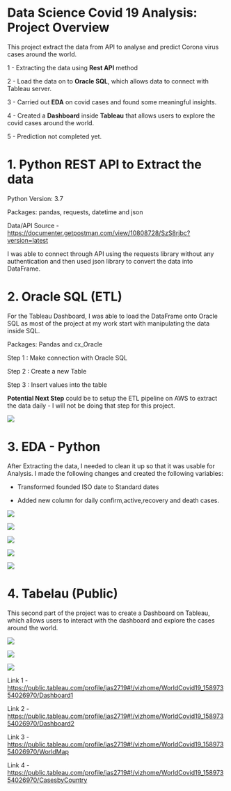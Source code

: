 # Data Science Covid 19 Analysis: Project Overview
This project extract the data from API to analyse and predict Corona virus cases around the world.

1 - Extracting the data using **Rest API** method  

2 - Load the data on to **Oracle SQL**, which allows data to connect with Tableau server. 

3 - Carried out **EDA** on covid cases and found some meaningful insights.

4 - Created a **Dashboard** inside **Tableau** that allows users to explore the covid cases around the world.

5 - Prediction not completed yet.

# 1. Python REST API to Extract the data 

Python Version: 3.7

Packages: pandas, requests, datetime and json

Data/API Source -  https://documenter.getpostman.com/view/10808728/SzS8rjbc?version=latest

I was able to connect through API using the requests library without any authentication and then used json library to convert the data into DataFrame. 

#  2. Oracle SQL (ETL)

For the Tableau Dashboard, I was able to load the DataFrame onto Oracle SQL as most of the project at my work start with manipulating the data inside SQL.

Packages: Pandas and cx_Oracle

Step 1 : Make connection with Oracle SQL

Step 2 : Create a new Table

Step 3 : Insert values into the table

**Potential  Next Step** could be to setup the ETL pipeline on AWS to extract the data daily - I will not be doing that step for this project.

![](image/SQL_Table.png)


# 3. EDA - Python

After Extracting the data, I needed to clean it up so that it was usable for Analysis. I made the following changes and created the following variables:

- Transformed founded ISO date to Standard dates 

- Added new column for daily confirm,active,recovery and death cases. 

![](image/EDA-1.PNG) 

![](image/EDA-2.PNG)

![](image/EDA-3.PNG)

![](image/EDA-4.PNG)

![](image/EDA-5.PNG)


# 4. Tabelau (Public)

This second part of the project was to create a Dashboard on Tableau, which allows users to interact with the dashboard and explore the cases around the world.

![](worldmap.gif)


![](image/Tab-02.PNG)

![](image/Tab-01.PNG)


Link 1 - https://public.tableau.com/profile/jas2719#!/vizhome/WorldCovid19_15897354026970/Dashboard1

Link 2 - https://public.tableau.com/profile/jas2719#!/vizhome/WorldCovid19_15897354026970/Dashboard2

Link 3 - https://public.tableau.com/profile/jas2719#!/vizhome/WorldCovid19_15897354026970/WorldMap

Link 4 - https://public.tableau.com/profile/jas2719#!/vizhome/WorldCovid19_15897354026970/CasesbyCountry
